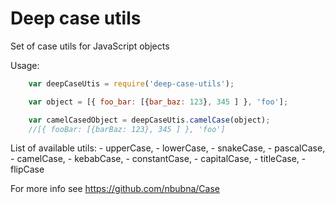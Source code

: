 # Deep case utils

Set of case utils for JavaScript objects

Usage:

```js
	var deepCaseUtis = require('deep-case-utils');

	var object = [{ foo_bar: [{bar_baz: 123}, 345 ] }, 'foo'];

	var camelCasedObject = deepCaseUtis.camelCase(object);
	//[{ fooBar: [{barBaz: 123}, 345 ] }, 'foo']

```
List of available utils: 
	- upperCase,
	- lowerCase,
	- snakeCase,
	- pascalCase,
	- camelCase,
	- kebabCase,
	- constantCase,
	- capitalCase,
	- titleCase,
	- flipCase

For more info see https://github.com/nbubna/Case
